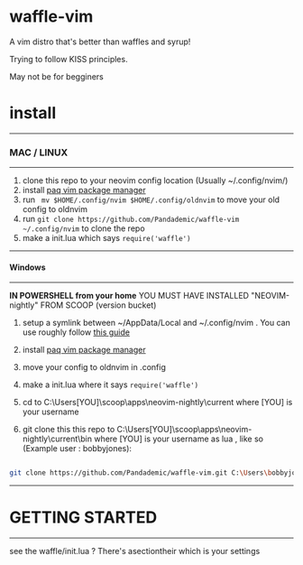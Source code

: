 # waffle-vim
A vim distro that's better than waffles and syrup!

Trying to follow KISS principles.

May not be for begginers

# install
------
### MAC / LINUX
----
1. clone this repo to your neovim config location (Usually ~/.config/nvim/)
2. install [paq vim package manager](https://github.com/savq/paq-nvim)
3. run ` mv $HOME/.config/nvim $HOME/.config/oldnvim` to move your old config to oldnvim
4. run `git clone https://github.com/Pandademic/waffle-vim ~/.config/nvim` to clone the repo
5. make a init.lua which says `require('waffle')`
---
#### Windows
-----
  **IN POWERSHELL from your home**
  YOU MUST HAVE INSTALLED "NEOVIM-nightly" FROM SCOOP (version bucket) 
1. setup a symlink between ~/AppData/Local and ~/.config/nvim . You can use roughly follow [this guide](https://www.maketecheasier.com/create-symbolic-links-windows10/#:~:text=Once%20LSE%20is%20installed%2C%20right,As%20%2D%3E%20Symbolic%20Link.%E2%80%9D)

2. install [paq vim package manager](https://github.com/savq/paq-nvim)

3. move your config to oldnvim in .config <!-- not neccaacary but makes migration easier --> 

4. make a init.lua where it says `require('waffle')`

5. cd to C:\Users\[YOU]\scoop\apps\neovim-nightly\current where [YOU] is your username

6. git clone  this this repo to  C:\Users\[YOU]\scoop\apps\neovim-nightly\current\bin where [YOU] is your username as lua , like so (Example user : bobbyjones):
```sh

git clone https://github.com/Pandademic/waffle-vim.git C:\Users\bobbyjones\scoop\apps\neovim-nightly\current\bin\lua

```
---
# GETTING STARTED
----
see the waffle/init.lua ?
There's asectiontheir which is your settings

<!--  
# Getting started
----
edit `init.lua` with the following addition:
On the first uncommented line:
``` lua
local settings = require '^wafflesettings.settings'
```
See the ^ sign in the above ? At that mark put the full path to your nvim config
like :
``` lua
local settings = require '~/.config/nvim/wafflesettings.settings'
```
-->
